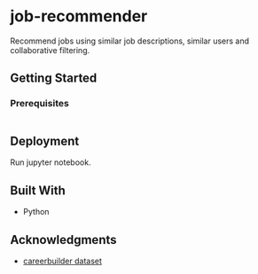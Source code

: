 # job-recommender

Recommend jobs using similar job descriptions, similar users and collaborative filtering.

## Getting Started

### Prerequisites


``` bash
```

## Deployment

Run jupyter notebook.

## Built With

* Python

## Acknowledgments

* [careerbuilder dataset](https://www.kaggle.com/c/job-recommendation)
